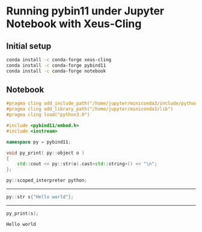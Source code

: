 # Running pybin11 under Jupyter Notebook with Xeus-Cling

## Initial setup
```bash
conda install -c conda-forge xeus-cling
conda install -c conda-forge pybind11
conda install -c conda-forge notebook
```

## Notebook

```c++
#pragma cling add_include_path("/home/jupyter/miniconda3/include/python3.9/")
#pragma cling add_library_path("/home/jupyter/miniconda3/lib")
#pragma cling load("python3.9")

#include <pybind11/embed.h>
#include <iostream>

namespace py = pybind11;

void py_print( py::object o )
{
    std::cout << py::str(o).cast<std::string>() << "\n";
};

py::scoped_interpreter python;
```
---

```c++
py::str s{"Hello world"};
```
---
```c++
py_print(s);
```
```
Hello world
```
